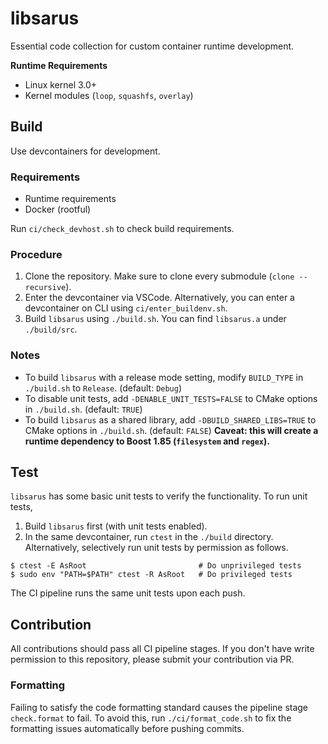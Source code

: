 # libsarus

Essential code collection for custom container runtime development.

**Runtime Requirements**
- Linux kernel 3.0+
- Kernel modules (`loop`, `squashfs`, `overlay`)


## Build

Use devcontainers for development.

### Requirements

 - Runtime requirements
 - Docker (rootful)

Run `ci/check_devhost.sh` to check build requirements.

### Procedure

 1. Clone the repository. Make sure to clone every submodule (`clone --recursive`).
 2. Enter the devcontainer via VSCode. Alternatively, you can enter a devcontainer on CLI using `ci/enter_buildenv.sh`.
 3. Build `libsarus` using `./build.sh`. You can find `libsarus.a` under `./build/src`.

### Notes

 - To build `libsarus` with a release mode setting, modify `BUILD_TYPE` in `./build.sh` to `Release`. (default: `Debug`)
 - To disable unit tests, add `-DENABLE_UNIT_TESTS=FALSE` to CMake options in `./build.sh`. (default: `TRUE`)
 - To build `libsarus` as a shared library, add `-DBUILD_SHARED_LIBS=TRUE` to CMake options in `./build.sh`. (default: `FALSE`) **Caveat: this will create a runtime dependency to Boost 1.85 (`filesystem` and `regex`).**

## Test

`libsarus` has some basic unit tests to verify the functionality. To run unit tests,

 1. Build `libsarus` first (with unit tests enabled).
 2. In the same devcontainer, run `ctest` in the `./build` directory. Alternatively, selectively run unit tests by permission as follows.

```
$ ctest -E AsRoot                         # Do unprivileged tests
$ sudo env "PATH=$PATH" ctest -R AsRoot   # Do privileged tests
```

The CI pipeline runs the same unit tests upon each push.

## Contribution

All contributions should pass all CI pipeline stages. If you don't have write permission to this repository, please submit your contribution via PR.

### Formatting

Failing to satisfy the code formatting standard causes the pipeline stage `check.format` to fail. To avoid this, run `./ci/format_code.sh` to fix the formatting issues automatically before pushing commits.
